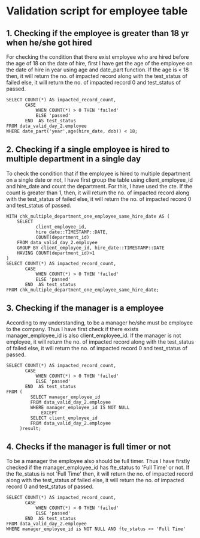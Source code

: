 # Validation script for employee table
## 1. Checking if the employee is greater than 18 yr when he/she got hired
For checking the condition that there exist employee who are hired before the age of 18 on the date of hire, first I have get the age of the employee on the date of hire in year using age and date_part function. If the age is < 18 then, it will return the no. of impacted record along with the test_status of failed else, it will return the no. of impacted record 0 and test_status of passed.
```
SELECT COUNT(*) AS impacted_record_count,
       CASE
           WHEN COUNT(*) > 0 THEN 'failed'
           ELSE 'passed'
       END  AS test_status
FROM data_valid_day_2.employee
WHERE date_part('year',age(hire_date, dob)) < 18;
```
## 2. Checking if a single employee is hired to multiple department in a single day
To check the condition that if the employee is hired to multiple department on a single date or not, I have first group the table using client_employee_id and hire_date and count the department. For this, I have used the cte. If the count is greater than 1, then, it will return the no. of impacted record along with the test_status of failed else, it will return the no. of impacted record 0 and test_status of passed.
```
WITH chk_multiple_department_one_employee_same_hire_date AS (
    SELECT
           client_employee_id,
           hire_date::TIMESTAMP::DATE,
           COUNT(department_id)
    FROM data_valid_day_2.employee
    GROUP BY client_employee_id, hire_date::TIMESTAMP::DATE
    HAVING COUNT(department_id)>1
)
SELECT COUNT(*) AS impacted_record_count,
       CASE
           WHEN COUNT(*) > 0 THEN 'failed'
           ELSE 'passed'
       END  AS test_status
FROM chk_multiple_department_one_employee_same_hire_date;
```
## 3. Checking if the manager is a employee
According to my understanding, to be a manager he/she must be employee to the company. Thus I have first check if there exists manager_employee_id is also client_employee_id. If the manager is not employee, it will return the no. of impacted record along with the test_status of failed else, it will return the no. of impacted record 0 and test_status of passed.
```
SELECT COUNT(*) AS impacted_record_count,
       CASE
           WHEN COUNT(*) > 0 THEN 'failed'
           ELSE 'passed'
       END  AS test_status
FROM (
         SELECT manager_employee_id
         FROM data_valid_day_2.employee
         WHERE manager_employee_id IS NOT NULL
             EXCEPT
         SELECT client_employee_id
         FROM data_valid_day_2.employee
     )result;
```
## 4. Checks if the manager is full timer or not
To be a manager the employee also should be full timer. Thus I have firstly checked if the manager_employee_id has fte_status to 'Full Time' or not. If the fte_status is not 'Full Time' then, it will return the no. of impacted record along with the test_status of failed else, it will return the no. of impacted record 0 and test_status of passed.
```
SELECT COUNT(*) AS impacted_record_count,
       CASE
           WHEN COUNT(*) > 0 THEN 'failed'
           ELSE 'passed'
       END  AS test_status
FROM data_valid_day_2.employee
WHERE manager_employee_id is NOT NULL AND fte_status <> 'Full Time'
```
